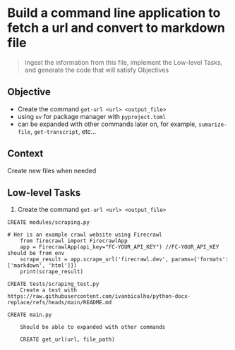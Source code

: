 # Build a command line application to fetch a url and convert to markdown file

> Ingest the information from this file, implement the Low-level Tasks, and generate the code that will satisfy Objectives

## Objective

- Create the command `get-url <url> <output_file>`
- using `uv` for package manager with `pyproject.toml`
- can be expanded with other commands later on, for example, `sumarize-file`, `get-transcript`, etc...

## Context

Create new files when needed

## Low-level Tasks

1. Create the command `get-url <url> <output_file>`

```aider
CREATE modules/scraping.py

# Her is an example crawl website using Firecrawl
    from firecrawl import FirecrawlApp
    app = FirecrawlApp(api_key="FC-YOUR_API_KEY") //FC-YOUR_API_KEY should be from env
    scrape_result = app.scrape_url('firecrawl.dev', params={'formats': ['markdown', 'html']})
    print(scrape_result)

CREATE tests/scraping_test.py
    Create a test with https://raw.githubusercontent.com/ivanbicalho/python-docx-replace/refs/heads/main/README.md

CREATE main.py
      
    Should be able to expanded with other commands  

    CREATE get_url(url, file_path)
```
